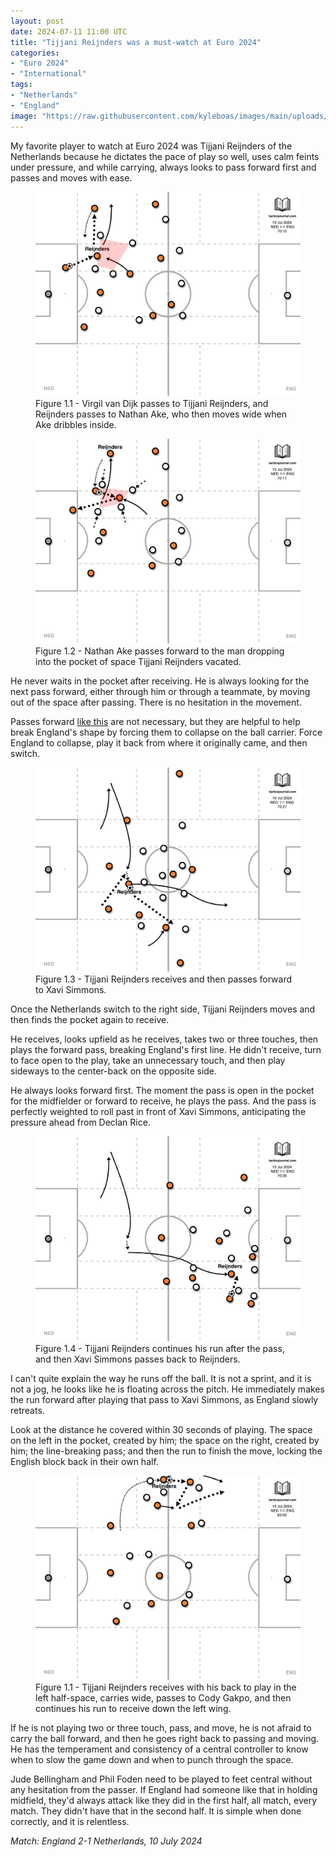 ```yaml
---
layout: post
date: 2024-07-11 11:00 UTC
title: "Tijjani Reijnders was a must-watch at Euro 2024"
categories:
- "Euro 2024"
- "International"
tags:
- "Netherlands"
- "England"
image: "https://raw.githubusercontent.com/kyleboas/images/main/uploads/2024/07/11/Image-11Jul2024_00:01:41.png"
---
```


My favorite player to watch at Euro 2024 was Tijjani Reijnders of the Netherlands because he dictates the pace of play so well, uses calm feints under pressure, and while carrying, always looks to pass forward first and passes and moves with ease.

<!---more--->

<figure>
    <img src="https://raw.githubusercontent.com/kyleboas/images/main/uploads/2024/07/11/Image-11Jul2024_00:22:38.png">
    <figcaption>Figure 1.1 - Virgil van Dijk passes to Tijjani Reijnders, and Reijnders passes to Nathan Ake, who then moves wide when Ake dribbles inside.</figcaption>
</figure>
<figure>
    <img src="https://raw.githubusercontent.com/kyleboas/images/main/uploads/2024/07/11/Image-11Jul2024_00:22:40.png">
    <figcaption>Figure 1.2 - Nathan Ake passes forward to the man dropping into the pocket of space Tijjani Reijnders vacated.</figcaption>
</figure>

He never waits in the pocket after receiving. He is always looking for the next pass forward, either through him or through a teammate, by moving out of the space after passing. There is no hesitation in the movement. 

Passes forward [like this](https://tacticsjournal.com/2024/07/10/spains-simple-passes-forward-are-refreshing/) are not necessary, but they are helpful to help break England's shape by forcing them to collapse on the ball carrier. Force England to collapse, play it back from where it originally came, and then switch. 

<figure>
    <img src="https://raw.githubusercontent.com/kyleboas/images/main/uploads/2024/07/11/Image-11Jul2024_00:01:38.png">
    <figcaption>Figure 1.3 - Tijjani Reijnders receives and then passes forward to Xavi Simmons. </figcaption>
</figure>

Once the Netherlands switch to the right side, Tijjani Reijnders moves and then finds the pocket again to receive.

He receives, looks upfield as he receives, takes two or three touches, then plays the forward pass, breaking England's first line. He didn't receive, turn to face open to the play, take an unnecessary touch, and then play sideways to the center-back on the opposite side. 

He always looks forward first. The moment the pass is open in the pocket for the midfielder or forward to receive, he plays the pass. And the pass is perfectly weighted to roll past in front of Xavi Simmons, anticipating the pressure ahead from Declan Rice. 

<figure>
    <img src="https://raw.githubusercontent.com/kyleboas/images/main/uploads/2024/07/11/Image-11Jul2024_00:01:40.png">
    <figcaption>Figure 1.4 - Tijjani Reijnders continues his run after the pass, and then Xavi Simmons passes back to Reijnders.</figcaption>
</figure>

I can't quite explain the way he runs off the ball. It is not a sprint, and it is not a jog, he looks like he is floating across the pitch. He immediately makes the run forward after playing that pass to Xavi Simmons, as England slowly retreats. 

Look at the distance he covered within 30 seconds of playing. The space on the left in the pocket, created by him; the space on the right, created by him; the line-breaking pass; and then the run to finish the move, locking the English block back in their own half. 

<figure>
    <img src="https://raw.githubusercontent.com/kyleboas/images/main/uploads/2024/07/11/Image-11Jul2024_00:01:42.png">
    <figcaption>Figure 1.1 - Tijjani Reijnders receives with his back to play in the left half-space, carries wide, passes to Cody Gakpo, and then continues his run to receive down the left wing.</figcaption>
</figure>

If he is not playing two or three touch, pass, and move, he is not afraid to carry the ball forward, and then he goes right back to passing and moving. He has the temperament and consistency of a central controller to know when to slow the game down and when to punch through the space. 

Jude Bellingham and Phil Foden need to be played to feet central without any hesitation from the passer. If England had someone like that in holding midfield, they'd always attack like they did in the first half, all match, every match. They didn't have that in the second half. It is simple when done correctly, and it is relentless.

*Match: England 2-1 Netherlands, 10 July 2024*